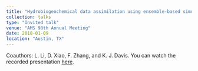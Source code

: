 ```yaml
---
title: "Hydrobiogeochemical data assimilation using ensemble-based simultaneous state and parameter estimation"
collection: talks
type: "Invited talk"
venue: "AMS 98th Annual Meeting"
date: 2018-01-09
location: "Austin, TX"
---
```


Coauthors: L. Li, D. Xiao, F. Zhang, and K. J. Davis. You can watch the recorded presentation [here](https://ams.confex.com/ams/98Annual/videogateway.cgi/id/45737?recordingid=45737).
